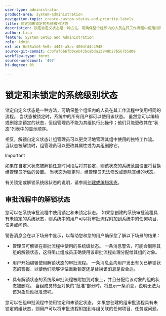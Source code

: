 ```yaml
---
user-type: administrator
product-area: system-administration
navigation-topic: create-custom-status-and-priority-labels
title: 锁定和未锁定的系统级别状态
description: 锁定自定义状态是一种方法，可确保整个组织内的人员在其工作流程中使用相同的流程。 当状态被锁定时，系统中的所有用户都可以使用该状态。 虽然您可以编辑或删除它，但组管理员无法为其组执行此操作。 相反，解锁自定义状态让组管理员可以更灵活地管理其组中使用的独特工作流。 他们可以更改已解锁状态的属性或为其组删除它。
author: Lisa
feature: System Setup and Administration
role: Admin
exl-id: 0e58a1d6-5e0c-4445-a5ac-400dfd4c4948
source-git-commit: c3bfaf666fb0ceb43bcabda13949b27b567b5d08
workflow-type: tm+mt
source-wordcount: '497'
ht-degree: 0%

---
```


# 锁定和未锁定的系统级别状态

锁定自定义状态是一种方法，可确保整个组织内的人员在其工作流程中使用相同的流程。 当状态被锁定时，系统中的所有用户都可以使用该状态。 虽然您可以编辑或删除您锁定的状态，但组管理员不能为其组执行此操作；他们只能更改其在“状态”列表中的显示顺序。

相反，解锁自定义状态让组管理员可以更灵活地管理其组中使用的独特工作流。 当状态被解锁时，组管理员可以更改其属性或为其组删除它。

>[!IMPORTANT]
>
>如果在自定义状态被解锁任意时间段后将其锁定，则该状态的系统范围设置将替换组管理员所做的设置。 当状态为锁定时，组管理员无法修改或删除其组的状态。

有关锁定或解锁系统级状态的说明，请参阅[创建或编辑状态](../../../administration-and-setup/customize-workfront/creating-custom-status-and-priority-labels/create-or-edit-a-status.md)。

## 审批流程中的解锁状态

您可以在系统审批流程中使用锁定和未锁定状态。 如果您创建的系统审批流程具有未锁定的系统状态，则系统中的用户可以将审批流程附加到系统中的任何项目、任务或问题。

警告消息会在以下场景中显示，以帮助您和您的用户确保您了解以下场景的结果：

* 管理员可解锁在审批流程中使用的系统级状态。 一条消息警告，可能会删除其组的解锁状态，这将阻止组成员正确使用该审批流程处理分配给其组的对象。

* 用户开始编辑使用解锁状态的审批流程。 一条消息会向用户发出有关已解锁状态的警报，以便他们能够评估重新锁定还是替换该消息是否合适。

* 具有解锁状态的系统级审批流程被附加到对象上，并且分配给该对象的组的状态被删除。 当组成员转至对象的“批准”部分时，将显示一条消息，说明无法为该对象启动批准流程。

您可以在组审批流程中使用锁定和未锁定状态。 如果您创建的组审批流程具有未锁定的组状态，则用户可以将审批流程附加到与组关联的任何项目、任务或问题。